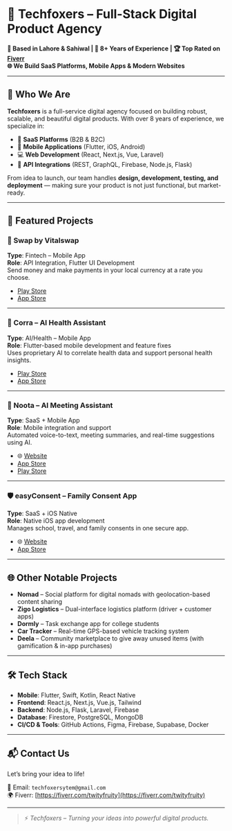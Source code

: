 # 🚀 Techfoxers – Full-Stack Digital Product Agency

**📍 Based in Lahore & Sahiwal | 🧠 8+ Years of Experience | 🏆 Top Rated on [Fiverr](https://fiverr.com/twityfruity)**  
**🌐 We Build SaaS Platforms, Mobile Apps & Modern Websites**

---

## 👋 Who We Are

**Techfoxers** is a full-service digital agency focused on building robust, scalable, and beautiful digital products. With over 8 years of experience, we specialize in:

- 🔧 **SaaS Platforms** (B2B & B2C)
- 📱 **Mobile Applications** (Flutter, iOS, Android)
- 💻 **Web Development** (React, Next.js, Vue, Laravel)
- 🔌 **API Integrations** (REST, GraphQL, Firebase, Node.js, Flask)

From idea to launch, our team handles **design, development, testing, and deployment** — making sure your product is not just functional, but market-ready.

---

## 💼 Featured Projects

### 🔄 Swap by Vitalswap  
**Type**: Fintech – Mobile App  
**Role**: API Integration, Flutter UI Development  
Send money and make payments in your local currency at a rate you choose.

- [Play Store](https://play.google.com/store/apps/details?id=com.swap.swap&hl=en&gl=US)
- [App Store](https://apps.apple.com/pk/app/swap-by-vitalswap/id1595742241)

---

### 🧠 Corra – AI Health Assistant  
**Type**: AI/Health – Mobile App  
**Role**: Flutter-based mobile development and feature fixes  
Uses proprietary AI to correlate health data and support personal health insights.

- [Play Store](https://play.google.com/store/apps/details?id=com.corra&hl=en&gl=US)
- [App Store](https://apps.apple.com/pk/app/corra-health-assistant/id1567298743)

---

### 📝 Noota – AI Meeting Assistant  
**Type**: SaaS + Mobile App  
**Role**: Mobile integration and support  
Automated voice-to-text, meeting summaries, and real-time suggestions using AI.

- 🌐 [Website](https://www.noota.io/)
- [App Store](https://apps.apple.com/fr/app/noota-call-voice-to-text/id6742792493?l=en-GB)
- [Play Store](https://play.google.com/store/apps/details?id=com.noota_react_native)

---

### 🛡 easyConsent – Family Consent App  
**Type**: SaaS + iOS Native  
**Role**: Native iOS app development  
Manages school, travel, and family consents in one secure app.

- 🌐 [Website](https://easyconsent.app/)
- [App Store](https://apps.apple.com/us/app/easyconsent/id6479038264)

---

## 🌐 Other Notable Projects

- **Nomad** – Social platform for digital nomads with geolocation-based content sharing  
- **Zigo Logistics** – Dual-interface logistics platform (driver + customer apps)  
- **Dormly** – Task exchange app for college students  
- **Car Tracker** – Real-time GPS-based vehicle tracking system  
- **Deela** – Community marketplace to give away unused items (with gamification & in-app purchases)

---

## 🛠 Tech Stack

- **Mobile**: Flutter, Swift, Kotlin, React Native  
- **Frontend**: React.js, Next.js, Vue.js, Tailwind  
- **Backend**: Node.js, Flask, Laravel, Firebase  
- **Database**: Firestore, PostgreSQL, MongoDB  
- **CI/CD & Tools**: GitHub Actions, Figma, Firebase, Supabase, Docker

---

## 📬 Contact Us

Let’s bring your idea to life!

📧 Email: `techfoxersytem@gmail.com`  
🌍 Fiverr: [https://fiverr.com/twityfruity](https://fiverr.com/twityfruity)

---

> ⚡ _Techfoxers – Turning your ideas into powerful digital products._
